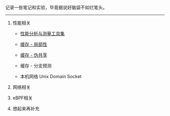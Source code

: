 记录一些笔记和实验，毕竟据说好脑袋不如烂笔头。

---

1. 性能相关

   - [性能分析与测量工具集](https://github.com/yuchuanwang/perfkit)
   
   - [缓存 - 局部性](./perf/Locality_of_reference.md)
   
   - [缓存 - 伪共享](./perf/False_sharing.md)
   
   - 缓存 - 分支预测
   
   - 本机网络 Unix Domain Socket
   

2. 网络相关

3. eBPF相关

4. 想起来再补充
